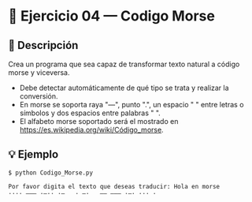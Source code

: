 # 🧮 Ejercicio 04 — Codigo Morse



## 📌 Descripción


 Crea un programa que sea capaz de transformar texto natural a código morse y viceversa.
 - Debe detectar automáticamente de qué tipo se trata y realizar la conversión.
 - En morse se soporta raya "—", punto ".", un espacio " " entre letras o símbolos y dos espacios entre palabras "  ".
 - El alfabeto morse soportado será el mostrado en
   https://es.wikipedia.org/wiki/Código_morse.

 

## 💡 Ejemplo

    
    $ python Codigo_Morse.py

    Por favor digita el texto que deseas traducir: Hola en morse
    ···· ——— ·—·· ·—   · —·   —— ——— ·—· ··· ·


